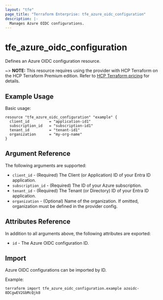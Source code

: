 ```yaml
---
layout: "tfe"
page_title: "Terraform Enterprise: tfe_azure_oidc_configuration"
description: |-
  Manages Azure OIDC configurations.
---
```


# tfe_azure_oidc_configuration

Defines an Azure OIDC configuration resource.

~> **NOTE:** This resource requires using the provider with HCP Terraform on the HCP Terraform Premium edition. Refer to [HCP Terraform pricing](https://www.hashicorp.com/en/pricing?product_intent=terraform&tab=terraform) for details.

## Example Usage

Basic usage:

```hcl
resource "tfe_azure_oidc_configuration" "example" {
  client_id         = "application-id1"
  subscription_id   = "subscription-id1"
  tenant_id         = "tenant-id1"
  organization      = "my-org-name"
}
```


## Argument Reference

The following arguments are supported:

* `client_id` - (Required) The Client (or Application) ID of your Entra ID application.
* `subscription_id` - (Required) The ID of your Azure subscription.
* `tenant_id` - (Required) The Tenant (or Directory) ID of your Entra ID application.
* `organization` - (Optional) Name of the organization. If omitted, organization must be defined in the provider config.

## Attributes Reference

In addition to all arguments above, the following attributes are exported:

* `id` - The Azure OIDC configuration ID.

## Import
Azure OIDC configurations can be imported by ID.

Example:

```shell
terraform import tfe_azure_oidc_configuration.example azoidc-8DCgwEV2GbMcQjk8
```
